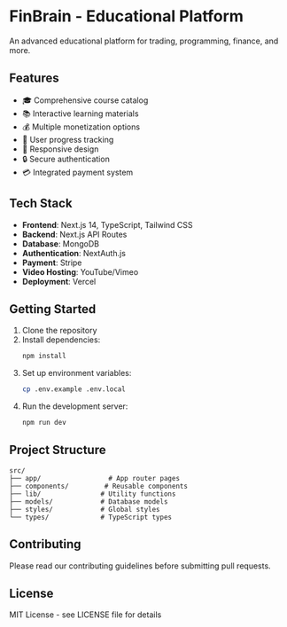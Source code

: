 # FinBrain - Educational Platform

An advanced educational platform for trading, programming, finance, and more.

## Features

- 🎓 Comprehensive course catalog
- 📚 Interactive learning materials
- 💰 Multiple monetization options
- 👥 User progress tracking
- 📱 Responsive design
- 🔒 Secure authentication
- 💳 Integrated payment system

## Tech Stack

- **Frontend**: Next.js 14, TypeScript, Tailwind CSS
- **Backend**: Next.js API Routes
- **Database**: MongoDB
- **Authentication**: NextAuth.js
- **Payment**: Stripe
- **Video Hosting**: YouTube/Vimeo
- **Deployment**: Vercel

## Getting Started

1. Clone the repository
2. Install dependencies:
   ```bash
   npm install
   ```
3. Set up environment variables:
   ```bash
   cp .env.example .env.local
   ```
4. Run the development server:
   ```bash
   npm run dev
   ```

## Project Structure

```
src/
├── app/                 # App router pages
├── components/         # Reusable components
├── lib/               # Utility functions
├── models/            # Database models
├── styles/            # Global styles
└── types/             # TypeScript types
```

## Contributing

Please read our contributing guidelines before submitting pull requests.

## License

MIT License - see LICENSE file for details 